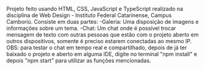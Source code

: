 Projeto feito usando HTML, CSS, JavaScript e TypeScript realizado na disciplina de Web Design - Instituto Federal Catarinense, Campus Camboriú.
Consiste em duas partes:
-Galeria: Uma disposição de imagens e informações sobre um tema.
-Chat: Um chat onde é possível trocar mensagem de texto com outras pessoas que estão com o projeto aberto em outros dispositivos, somente é preciso estarem conectadas ao mesmo IP.
OBS: para testar o chat em tempo real e compartilhado, depois de já ter baixado o projeto e aberto em alguma IDE, digite no terminal "npm install" e depois "npm start" para utilizar as funções mencionadas.
